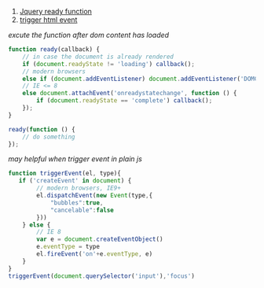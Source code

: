 
1. <a href="#ready">Jquery ready function</a>
2. <a href="#triggerEvent">trigger html event</a>








<a id="ready"></a>
*excute the function after dom content has loaded*

```js
function ready(callback) {
    // in case the document is already rendered
    if (document.readyState != 'loading') callback();
    // modern browsers
    else if (document.addEventListener) document.addEventListener('DOMContentLoaded', callback);
    // IE <= 8
    else document.attachEvent('onreadystatechange', function () {
        if (document.readyState == 'complete') callback();
    });
}

ready(function () {
    // do something
});
```


<a id="triggerEvent"></a>

*may helpful when trigger event in plain js*
```js
function triggerEvent(el, type){
   if ('createEvent' in document) {
        // modern browsers, IE9+
        el.dispatchEvent(new Event(type,{
            "bubbles":true,
            "cancelable":false
        }))
    } else {
        // IE 8
        var e = document.createEventObject()
        e.eventType = type
        el.fireEvent('on'+e.eventType, e)
    }
}
triggerEvent(document.querySelector('input'),'focus')
```